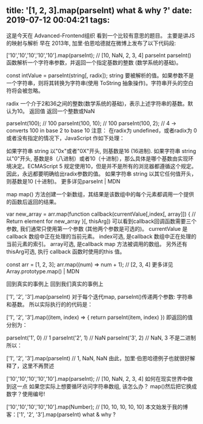 title: '[1, 2, 3].map(parseInt) what & why ?'
date: 2019-07-12 00:04:21
tags:
---
这是今天在 Advanced-Frontend组织 看到一个比较有意思的题目。
主要是讲JS的映射与解析
早在 2013年, 加里·伯恩哈德就在微博上发布了以下代码段:

['10','10','10','10','10'].map(parseInt);
// [10, NaN, 2, 3, 4]
parseInt
parseInt() 函数解析一个字符串参数，并返回一个指定基数的整数 (数学系统的基础)。

const intValue = parseInt(string[, radix]);
string 要被解析的值。如果参数不是一个字符串，则将其转换为字符串(使用 ToString 抽象操作)。字符串开头的空白符将会被忽略。

radix 一个介于2和36之间的整数(数学系统的基础)，表示上述字符串的基数。默认为10。
返回值 返回一个整数或NaN

parseInt(100); // 100
parseInt(100, 10); // 100
parseInt(100, 2); // 4 -> converts 100 in base 2 to base 10
注意：
在radix为 undefined，或者radix为 0 或者没有指定的情况下，JavaScript 作如下处理：

如果字符串 string 以"0x"或者"0X"开头, 则基数是16 (16进制).
如果字符串 string 以"0"开头, 基数是8（八进制）或者10（十进制），那么具体是哪个基数由实现环境决定。ECMAScript 5 规定使用10，但是并不是所有的浏览器都遵循这个规定。因此，永远都要明确给出radix参数的值。
如果字符串 string 以其它任何值开头，则基数是10 (十进制)。
更多详见parseInt | MDN

map
map() 方法创建一个新数组，其结果是该数组中的每个元素都调用一个提供的函数后返回的结果。

var new_array = arr.map(function callback(currentValue[,index[, array]]) {
 // Return element for new_array
 }[, thisArg])
可以看到callback回调函数需要三个参数, 我们通常只使用第一个参数 (其他两个参数是可选的)。
currentValue 是callback 数组中正在处理的当前元素。
index可选, 是callback 数组中正在处理的当前元素的索引。
array可选, 是callback map 方法被调用的数组。
另外还有thisArg可选, 执行 callback 函数时使用的this 值。

const arr = [1, 2, 3];
arr.map((num) => num + 1); // [2, 3, 4]
更多详见Array.prototype.map() | MDN

回到真实的事例上
回到我们真实的事例上

['1', '2', '3'].map(parseInt)
对于每个迭代map, parseInt()传递两个参数: 字符串和基数。
所以实际执行的的代码是：

['1', '2', '3'].map((item, index) => {
	return parseInt(item, index)
})
即返回的值分别为：

parseInt('1', 0) // 1
parseInt('2', 1) // NaN
parseInt('3', 2) // NaN, 3 不是二进制
所以：

['1', '2', '3'].map(parseInt)
// 1, NaN, NaN
由此，加里·伯恩哈德例子也就很好解释了，这里不再赘述

['10','10','10','10','10'].map(parseInt);
// [10, NaN, 2, 3, 4]
如何在现实世界中做到这一点
如果您实际上想要循环访问字符串数组, 该怎么办？	map()然后把它换成数字？使用编号!

['10','10','10','10','10'].map(Number);
// [10, 10, 10, 10, 10]
本文始发于我的博客：['1', '2', '3'].map(parseInt) what & why ?
